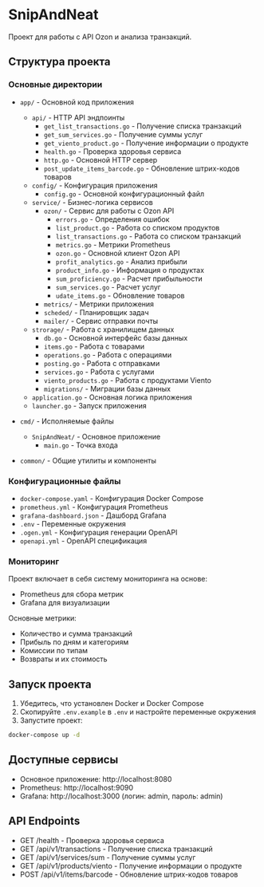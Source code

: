 # SnipAndNeat

Проект для работы с API Ozon и анализа транзакций.

## Структура проекта

### Основные директории

- `app/` - Основной код приложения
  - `api/` - HTTP API эндпоинты
    - `get_list_transactions.go` - Получение списка транзакций
    - `get_sum_services.go` - Получение суммы услуг
    - `get_viento_product.go` - Получение информации о продукте
    - `health.go` - Проверка здоровья сервиса
    - `http.go` - Основной HTTP сервер
    - `post_update_items_barcode.go` - Обновление штрих-кодов товаров
  - `config/` - Конфигурация приложения
    - `config.go` - Основной конфигурационный файл
  - `service/` - Бизнес-логика сервисов
    - `ozon/` - Сервис для работы с Ozon API
      - `errors.go` - Определения ошибок
      - `list_product.go` - Работа со списком продуктов
      - `list_transactions.go` - Работа со списком транзакций
      - `metrics.go` - Метрики Prometheus
      - `ozon.go` - Основной клиент Ozon API
      - `profit_analytics.go` - Анализ прибыли
      - `product_info.go` - Информация о продуктах
      - `sum_proficiency.go` - Расчет прибыльности
      - `sum_services.go` - Расчет услуг
      - `udate_items.go` - Обновление товаров
    - `metrics/` - Метрики приложения
    - `scheded/` - Планировщик задач
    - `mailer/` - Сервис отправки почты
  - `strorage/` - Работа с хранилищем данных
    - `db.go` - Основной интерфейс базы данных
    - `items.go` - Работа с товарами
    - `operations.go` - Работа с операциями
    - `posting.go` - Работа с отправками
    - `services.go` - Работа с услугами
    - `viento_products.go` - Работа с продуктами Viento
    - `migrations/` - Миграции базы данных
  - `application.go` - Основная логика приложения
  - `launcher.go` - Запуск приложения

- `cmd/` - Исполняемые файлы
  - `SnipAndNeat/` - Основное приложение
    - `main.go` - Точка входа

- `common/` - Общие утилиты и компоненты

### Конфигурационные файлы

- `docker-compose.yaml` - Конфигурация Docker Compose
- `prometheus.yml` - Конфигурация Prometheus
- `grafana-dashboard.json` - Дашборд Grafana
- `.env` - Переменные окружения
- `.ogen.yml` - Конфигурация генерации OpenAPI
- `openapi.yml` - OpenAPI спецификация

### Мониторинг

Проект включает в себя систему мониторинга на основе:
- Prometheus для сбора метрик
- Grafana для визуализации

Основные метрики:
- Количество и сумма транзакций
- Прибыль по дням и категориям
- Комиссии по типам
- Возвраты и их стоимость

## Запуск проекта

1. Убедитесь, что установлен Docker и Docker Compose
2. Скопируйте `.env.example` в `.env` и настройте переменные окружения
3. Запустите проект:
```bash
docker-compose up -d
```

## Доступные сервисы

- Основное приложение: http://localhost:8080
- Prometheus: http://localhost:9090
- Grafana: http://localhost:3000 (логин: admin, пароль: admin)

## API Endpoints

- GET /health - Проверка здоровья сервиса
- GET /api/v1/transactions - Получение списка транзакций
- GET /api/v1/services/sum - Получение суммы услуг
- GET /api/v1/products/viento - Получение информации о продукте
- POST /api/v1/items/barcode - Обновление штрих-кодов товаров
